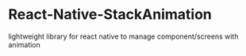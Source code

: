 # React-Native-StackAnimation
lightweight library for react native to manage component/screens with animation
